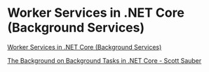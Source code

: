 # Worker Services in .NET Core (Background Services)

[Worker Services in .NET Core (Background Services)](https://youtu.be/M3qS73D-Vuc)

[The Background on Background Tasks in .NET Core - Scott Sauber](https://youtu.be/oyCcuPKJyxg)